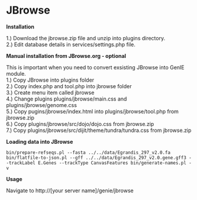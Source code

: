JBrowse
=====================

**Installation**

1.) Download the jbrowse.zip file and unzip into plugins directory.      
2.) Edit database details in services/settings.php file.  

**Manual installation from JBrowse.org - optional**

This is important when you need to convert exsisting JBrowse into GenIE module.  
1.) Copy JBrowse into plugins folder  
2.) Copy index.php and tool.php into jbrowse folder  
3.) Create menu item called jbrowse  
4.) Change plugins plugins/jbrowse/main.css and plugins/jbrowse/genome.css   
5.) Copy pugins/jbrowse/index.html into plugins/jbrowse/tool.php from jbrowse.zip  
6.) Copy plugins/jbrowse/src/dojo/dojo.css from jbrowse.zip    
7.) Copy plugins/jbrowse/src/dijit/theme/tundra/tundra.css from jbrowse.zip  

**Loading data into JBrowse**

`
bin/prepare-refseqs.pl --fasta ../../data/Egrandis_297_v2.0.fa
bin/flatfile-to-json.pl --gff ../../data/Egrandis_297_v2.0.gene.gff3 --trackLabel E.Genes --trackType CanvasFeatures
bin/generate-names.pl -v
`

**Usage**

Navigate to http://[your server name]/genie/jbrowse
